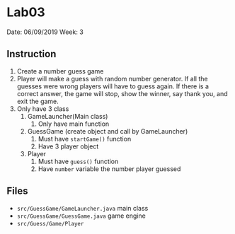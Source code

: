# Lab03
Date: 06/09/2019
Week: 3

## Instruction
1. Create a number guess game
2. Player will make a guess with random number generator. If all the guesses were wrong players will have to guess again. If there is a correct answer, the game will stop, show the winner, say thank you, and exit the game.
3. Only have 3 class
   1. GameLauncher(Main class)
      1. Only have main function
   2. GuessGame (create object and call by GameLauncher)
      1. Must have `startGame()` function
      2. Have 3 player object
   3. Player
      1. Must have `guess()` function 
      2. Have `number` variable the number player guessed

## Files
- `src/GuessGame/GameLauncher.java` main class
- `src/GuessGame/GuessGame.java` game engine
- `src/Guess/Game/Player`
